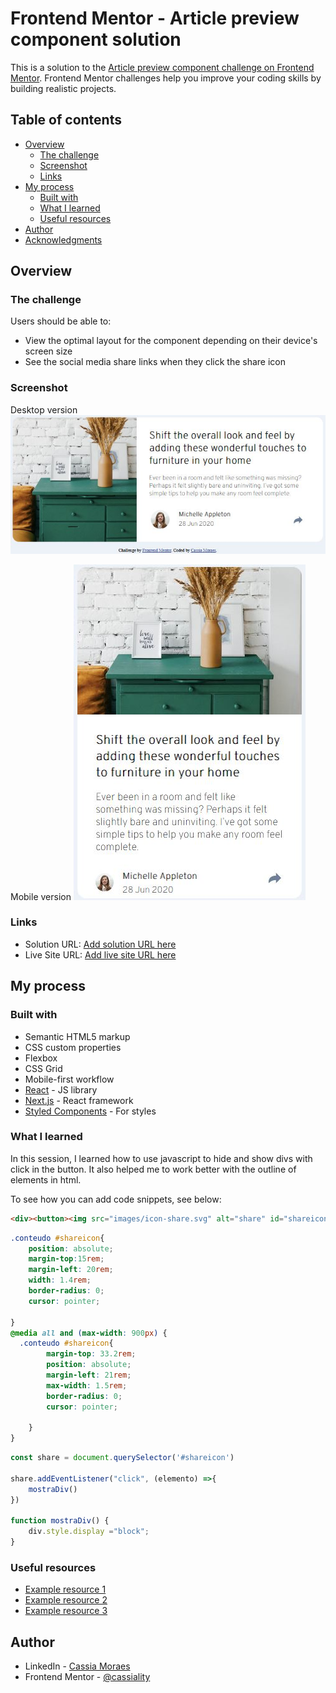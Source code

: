 # Frontend Mentor - Article preview component solution

This is a solution to the [Article preview component challenge on Frontend Mentor](https://www.frontendmentor.io/challenges/article-preview-component-dYBN_pYFT). Frontend Mentor challenges help you improve your coding skills by building realistic projects. 

## Table of contents

- [Overview](#overview)
  - [The challenge](#the-challenge)
  - [Screenshot](#screenshot)
  - [Links](#links)
- [My process](#my-process)
  - [Built with](#built-with)
  - [What I learned](#what-i-learned)
  - [Useful resources](#useful-resources)
- [Author](#author)
- [Acknowledgments](#acknowledgments)

## Overview

### The challenge

Users should be able to:

- View the optimal layout for the component depending on their device's screen size
- See the social media share links when they click the share icon

### Screenshot

Desktop version
![](images/Final_Desktop.JPG)

Mobile version
![](images/Final_Mobile.JPG)

### Links

- Solution URL: [Add solution URL here](https://your-solution-url.com)
- Live Site URL: [Add live site URL here](https://your-live-site-url.com)

## My process

### Built with

- Semantic HTML5 markup
- CSS custom properties
- Flexbox
- CSS Grid
- Mobile-first workflow
- [React](https://reactjs.org/) - JS library
- [Next.js](https://nextjs.org/) - React framework
- [Styled Components](https://styled-components.com/) - For styles

### What I learned

In this session, I learned how to use javascript to hide and show divs with click in the button. It also helped me to work better with the outline of elements in html.

To see how you can add code snippets, see below:

```html
<div><button><img src="images/icon-share.svg" alt="share" id="shareicon"></button></div>
```
```css
.conteudo #shareicon{
    position: absolute;
    margin-top:15rem;
    margin-left: 20rem;
    width: 1.4rem;
    border-radius: 0;
    cursor: pointer;

}
@media all and (max-width: 900px) {
  .conteudo #shareicon{
        margin-top: 33.2rem;
        position: absolute;
        margin-left: 21rem;
        max-width: 1.5rem;
        border-radius: 0;
        cursor: pointer;
    
    }
}
```
```js
const share = document.querySelector('#shareicon')

share.addEventListener("click", (elemento) =>{
    mostraDiv()     
})

function mostraDiv() {
    div.style.display ="block";
}
```

### Useful resources

- [Example resource 1](https://www.guj.com.br/t/fechar-modal-ao-clicar-fora-dele-js/423736/2)
- [Example resource 2](https://www.w3schools.com/jsref/event_onmouseenter.asp) 
- [Example resource 3](https://www.w3schools.com/jsref/obj_mouseevent.asp) 

## Author

- LinkedIn - [Cassia Moraes](https://www.linkedin.com/in/cassia-moraes-797797139)
- Frontend Mentor - [@cassiality](https://www.frontendmentor.io/profile/cassiality)
